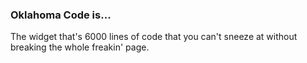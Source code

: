 ### Oklahoma Code is...

The widget that's 6000 lines of code that you can't sneeze at without breaking the whole freakin' page.